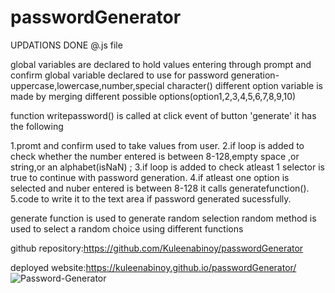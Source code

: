 # passwordGenerator
UPDATIONS DONE @.js file

global variables are declared to hold values entering through prompt and confirm
global variable declared  to use for password generation-uppercase,lowercase,number,special character()
different option variable  is made by merging different  possible options(option1,2,3,4,5,6,7,8,9,10)

function writepassword() is called at click event of button 'generate' it has the following

1.promt and confirm used to take values from user.
2.if loop is added to check whether the number entered is between 8-128,empty space ,or string,or an alphabet(isNaN) ;
3.if loop is added to check atleast 1 selector is true to continue with password generation.
4.if atleast one option is selected and nuber entered is between 8-128 it calls generatefunction().
5.code to write it to the text area if password generated sucessfully.

generate function is used to generate random selection
random method is used to select a random choice using different functions 


github repository:https://github.com/Kuleenabinoy/passwordGenerator

deployed website:https://kuleenabinoy.github.io/passwordGenerator/
![Password-Generator](https://user-images.githubusercontent.com/86656634/136651998-a1c9fe07-5bb5-49c4-a60a-dbd72ac2598a.png)
